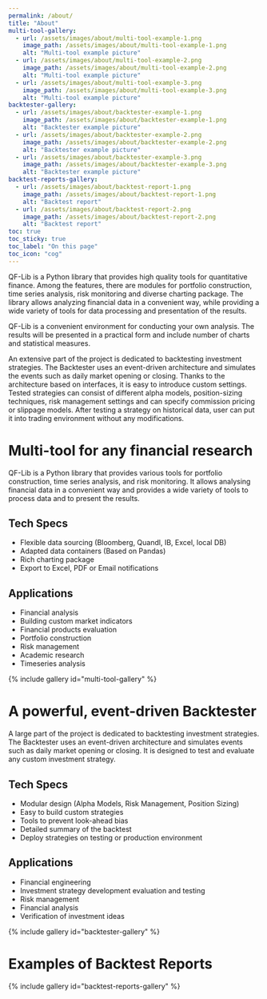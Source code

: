 ```yaml
---
permalink: /about/
title: "About"
multi-tool-gallery:
  - url: /assets/images/about/multi-tool-example-1.png
    image_path: /assets/images/about/multi-tool-example-1.png
    alt: "Multi-tool example picture"
  - url: /assets/images/about/multi-tool-example-2.png
    image_path: /assets/images/about/multi-tool-example-2.png
    alt: "Multi-tool example picture"
  - url: /assets/images/about/multi-tool-example-3.png
    image_path: /assets/images/about/multi-tool-example-3.png
    alt: "Multi-tool example picture"  
backtester-gallery:
  - url: /assets/images/about/backtester-example-1.png
    image_path: /assets/images/about/backtester-example-1.png
    alt: "Backtester example picture"
  - url: /assets/images/about/backtester-example-2.png
    image_path: /assets/images/about/backtester-example-2.png
    alt: "Backtester example picture"
  - url: /assets/images/about/backtester-example-3.png
    image_path: /assets/images/about/backtester-example-3.png
    alt: "Backtester example picture"  
backtest-reports-gallery:
  - url: /assets/images/about/backtest-report-1.png
    image_path: /assets/images/about/backtest-report-1.png
    alt: "Backtest report"
  - url: /assets/images/about/backtest-report-2.png
    image_path: /assets/images/about/backtest-report-2.png
    alt: "Backtest report"
toc: true
toc_sticky: true
toc_label: "On this page"
toc_icon: "cog"       
---
```


QF-Lib is a Python library that provides high quality tools for quantitative finance. Among the features, there are modules for portfolio construction, time series analysis, risk monitoring and diverse charting package. The library allows analyzing financial data in a convenient way, while providing a wide variety of tools for data processing and presentation of the results.

QF-Lib is a convenient environment for conducting your own analysis. The results will be presented in a practical form and include number of charts and statistical measures.  

An extensive part of the project is dedicated to backtesting investment strategies. The Backtester uses an event-driven architecture and simulates the events such as daily market opening or closing. Thanks to the architecture based on interfaces, it is easy to introduce custom settings. Tested strategies can consist of different alpha models, position-sizing techniques, risk management settings and can specify commission pricing or slippage models. After testing a strategy on historical data, user can put it into trading environment without any modifications.

# Multi-tool for any financial research
QF-Lib is a Python library that provides various tools for portfolio construction, time series analysis, and risk monitoring. It allows analysing financial data in a convenient way and provides a wide variety of tools to process data and to present the results.

## Tech Specs
- Flexible data sourcing (Bloomberg, Quandl, IB, Excel, local DB)
- Adapted data containers (Based on Pandas)
- Rich charting package
- Export to Excel, PDF or Email notifications

## Applications
- Financial analysis
- Building custom market indicators
- Financial products evaluation
- Portfolio construction
- Risk management
- Academic research
- Timeseries analysis

{% include gallery id="multi-tool-gallery" %}

# A powerful, event-driven Backtester
A large part of the project is dedicated to backtesting investment strategies. The Backtester uses an event-driven architecture and simulates events such as daily market opening or closing. It is designed to test and evaluate any custom investment strategy.

## Tech Specs
- Modular design (Alpha Models, Risk Management, Position Sizing)
- Easy to build custom strategies
- Tools to prevent look-ahead bias
- Detailed summary of the backtest
- Deploy strategies on testing or production environment

## Applications
- Financial engineering
- Investment strategy development evaluation and testing
- Risk management
- Financial analysis
- Verification of investment ideas

{% include gallery id="backtester-gallery" %}

# Examples of Backtest Reports

{% include gallery id="backtest-reports-gallery" %}
